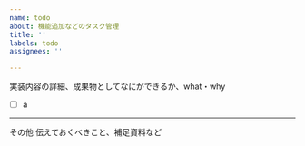 ```yaml
---
name: todo
about: 機能追加などのタスク管理
title: ''
labels: todo
assignees: ''

---
```


実装内容の詳細、成果物としてなにができるか、what・why
  
- [ ] a
  
___
その他
伝えておくべきこと、補足資料など
